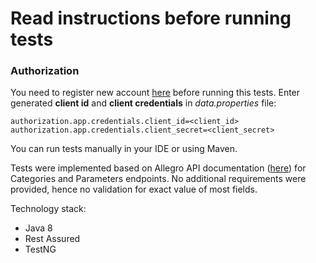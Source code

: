 # Read instructions before running tests

### Authorization
You need to register new account [here](https://apps.developer.allegro.pl/new) before running this tests.
Enter generated **client id** and **client credentials** in *data.properties* file:
```
authorization.app.credentials.client_id=<client_id>
authorization.app.credentials.client_secret=<client_secret>
```

You can run tests manually in your IDE or using Maven.

Tests were implemented based on Allegro API documentation ([here](https://developer.allegro.pl/documentation/#tag/Categories-and-parameters))
for Categories and Parameters endpoints. No additional requirements were provided, 
hence no validation for exact value of most fields.

Technology stack:
* Java 8
* Rest Assured 
* TestNG